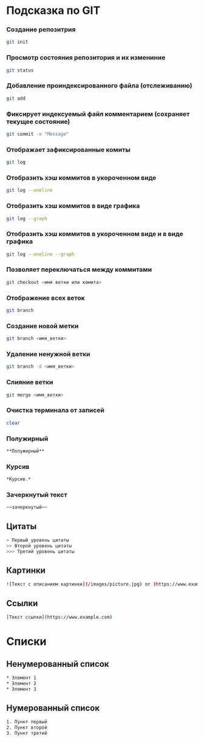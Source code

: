 # Подсказка по GIT

### Создание репозитрия
```sh
git init
```
### Просмотр состояния репозитория и их измениние
```sh
git status
```
### Добавление проиндексированного файла (отслеживанию)
```sh
git add
```
### Фиксирует индексуемый файл комментарием (сохраняет текущее состояние)
```sh
git commit -m "Message"
```
### Отображает зафиксированные комиты
```sh
git log
```
### Отобразить хэш коммитов в укороченном виде
```sh
git log --oneline
```
### Отобразить хэш коммитов в виде графика
```sh
git log --graph
```
### Отобразить хэш коммитов в укороченном виде и в виде графика
```sh
git log --oneline --graph
```
### Позволяет переключаться между коммитами
```sh
git checkout <имя ветки или комита>
```
### Отображение всех веток
```sh
git branch
```
### Создание новой метки
```sh
git branch <имя_ветки>
```
### Удаление ненужной ветки
```sh
git branch -d <имя_ветки>
```
### Слияние ветки
```sh
git merge <имя_ветки>
```
### Очистка терминала от записей
```sh
clear
```

### Полужирный
```sh
**Полужирный**
```
### Курсив
```sh
*Курсив.*
```
### Зачеркнутый текст
```sh
~~зачеркнутый~~
```
## Цитаты
```sh
> Первый уровень цитаты
>> Второй уровень цитаты
>>> Третий уровень цитаты
```

## Картинки
```sh
![Текст с описанием картинки](/images/picture.jpg) or (https://www.example.com/image.jpg)
```
## Ссылки
```sh
[Текст ссылки](https://www.example.com)
```

# Списки
## Ненумерованный список
```sh
* Элемент 1
* Элемент 2
* Элемент 3
```
## Нумерованный список
```sh
1. Пункт первый
2. Пункт второй
3. Пункт третий
```

